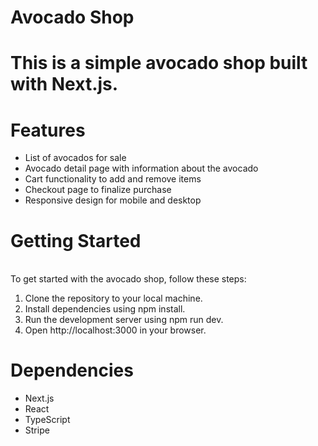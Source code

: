 # Avocado Shop
# This is a simple avocado shop built with Next.js.

# Features
* List of avocados for sale
* Avocado detail page with information about the avocado
* Cart functionality to add and remove items
* Checkout page to finalize purchase
* Responsive design for mobile and desktop

# Getting Started
<br/>
To get started with the avocado shop, follow these steps:

1. Clone the repository to your local machine.
2. Install dependencies using npm install.
3. Run the development server using npm run dev.
4. Open http://localhost:3000 in your browser.

# Dependencies
* Next.js
* React
* TypeScript
* Stripe
